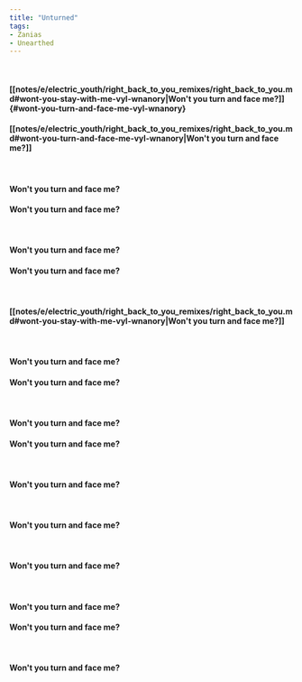 ```yaml
---
title: "Unturned"
tags:
- Zanias
- Unearthed
---
```

&nbsp;
#### [[notes/e/electric_youth/right_back_to_you_remixes/right_back_to_you.md#wont-you-stay-with-me-vyl-wnanory|Won't you turn and face me?]] {#wont-you-turn-and-face-me-vyl-wnanory}
#### [[notes/e/electric_youth/right_back_to_you_remixes/right_back_to_you.md#wont-you-turn-and-face-me-vyl-wnanory|Won't you turn and face me?]]
&nbsp;
#### Won't you turn and face me?
#### Won't you turn and face me?
&nbsp;
#### Won't you turn and face me?
#### Won't you turn and face me?
&nbsp;
#### [[notes/e/electric_youth/right_back_to_you_remixes/right_back_to_you.md#wont-you-stay-with-me-vyl-wnanory|Won't you turn and face me?]]
&nbsp;
#### Won't you turn and face me?
#### Won't you turn and face me?
&nbsp;
#### Won't you turn and face me?
#### Won't you turn and face me?
&nbsp;
#### Won't you turn and face me?
&nbsp;
#### Won't you turn and face me?
&nbsp;
#### Won't you turn and face me?
&nbsp;
#### Won't you turn and face me?
#### Won't you turn and face me?
&nbsp;
#### Won't you turn and face me?
